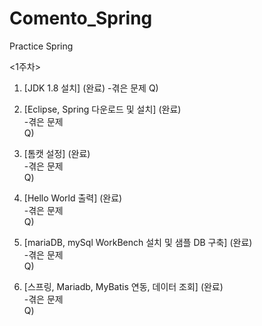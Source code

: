 # Comento_Spring
Practice Spring

<1주차>
1. [JDK 1.8 설치] (완료)
  -겪은 문제
  Q)
  
2. [Eclipse, Spring 다운로드 및 설치] (완료)  
  -겪은 문제  
  Q)  
  
3. [톰캣 설정] (완료)  
  -겪은 문제  
  Q)  
  
4. [Hello World 출력] (완료)  
  -겪은 문제  
  Q)  
  
5. [mariaDB, mySql WorkBench 설치 및 샘플 DB 구축] (완료)  
  -겪은 문제  
  Q)  
  
6. [스프링, Mariadb, MyBatis 연동, 데이터 조회] (완료)  
  -겪은 문제  
  Q)  
  
